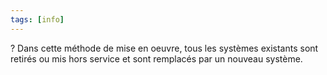 ```yaml
---
tags: [info]
---
```


?
Dans cette méthode de mise en oeuvre, tous les systèmes existants sont retirés ou mis hors service et sont remplacés par un nouveau système.